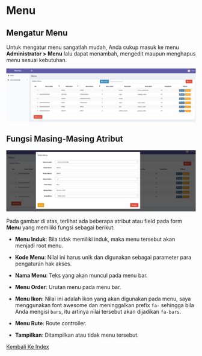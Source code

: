 # Menu

## Mengatur Menu

Untuk mengatur menu sangatlah mudah, Anda cukup masuk ke menu **Administrator > Menu** lalu dapat menambah, mengedit maupun menghapus menu sesuai kebutuhan.

![Menu List](../assets/imgs/menu_list.png "Menu List")

## Fungsi Masing-Masing Atribut

![Menu Detail](../assets/imgs/menu_detail.png "Menu Detail")

Pada gambar di atas, terlihat ada beberapa atribut atau field pada form **Menu** yang memiliki fungsi sebagai berikut:

- **Menu Induk**: Bila tidak memiliki induk, maka menu tersebut akan menjadi root menu.

- **Kode Menu**: Nilai ini harus unik dan digunakan sebagai parameter para pengaturan hak akses.

- **Nama Menu**: Teks yang akan muncul pada menu bar.

- **Menu Order**: Urutan menu pada menu bar.

- **Menu Ikon**: Nilai ini adalah ikon yang akan digunakan pada menu, saya menggunakan font awesome dan meninggalkan prefix `fa-` sehingga bila Anda mengisi `bars`, itu artinya nilai tersebut akan dijadikan `fa-bars`.

- **Menu Rute**: Route controller.

- **Tampilkan**: Ditampilkan atau tidak menu tersebut.

[Kembali Ke Index](../README.md)
